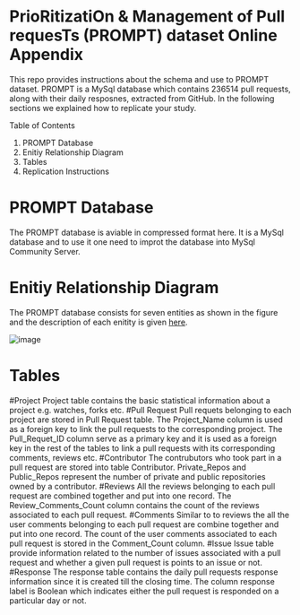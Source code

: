 # PrioRitizatiOn & Management of Pull requesTs (PROMPT) dataset Online Appendix
This repo provides instructions about the schema and use to PROMPT dataset. PROMPT is a MySql database which contains 236514 pull requests, along with their daily resposnes, extracted from GitHub. In the following sections we explained how to replicate your study.

Table of Contents
1. PROMPT Database
2. Enitiy Relationship Diagram
3. Tables
4. Replication Instructions

# PROMPT Database
The PROMPT database is aviable in compressed format here. It is a MySql database and to use it one need to improt the database into MySql Community Server.

# Enitiy Relationship Diagram
The PROMPT database consists for seven entities as shown in the figure and the description of each enitity is given [here](PR_Algorithm.pdf).

![image](https://github.com/IlyasAzeem/PROMPT_DB/blob/master/ERD.png)

# Tables
#Project
Project table contains the basic statistical information about a project e.g. watches, forks etc.
#Pull Request
Pull requets belonging to each project are stored in Pull Request table. The Project_Name column is used as a foreign key to link the pull requests to the corresponding project. The Pull_Requet_ID column serve as a primary key and it is used as a foreign key in the rest of the tables to link a pull requests with its corresponding comments, reviews etc.
#Contributor
The contrubutors who took part in a pull request are stored into table Contributor. Private_Repos and Public_Repos represent the number of private and public repositories owned by a contributor. 
#Reviews
All the reviews belonging to each pull request are combined together and put into one record. The Review_Comments_Count column contains the count of the reviews associated to each pull request. 
#Comments
Similar to to reviews the all the user comments belonging to each pull request are combine together and put into one record. The count of the user comments associated to each pull request is stored in the Comment_Count column.
#Issue
Issue table provide information related to the number of issues associated with a pull request and whether a given pull request is points to an issue or not. 
#Response
The response table contains the daily pull requests response information since it is created till the closing time. The column response label is Boolean which indicates either the pull request is responded on a particular day or not.
